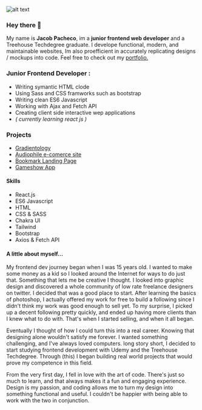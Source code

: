 ![alt text](https://pbs.twimg.com/profile_banners/4828211572/1602466095/1500x500)

### Hey there 👋

My name is **Jacob Pacheco**, im a **junior frontend web developer** and a Treehouse Techdegree graduate. I develope functional, modern, and maintainable websites, Im also proefficient in accurately replicating designs / mockups into code. Feel free to check out my [portfolio.](https://jacobpacheco100.github.io/jacobpacheco-portfolio/)

### Junior Frontend Developer :
  * Writing symantic HTML clode
  * Using Sass and CSS framworks such as bootstrap
  * Writing clean ES6 Javascript
  * Working with Ajax and Fetch API
  * Creating client side interactive wep applications
  * _( currently learning react js )_

### Projects
 * [Gradientology](https://jacobpacheco100.github.io/gradientology/)
 * [Audiophile e-comerce site](https://jacobpacheco100.github.io/Audiophile-e-commerce-website/)
 * [Bookmark Landing Page](https://jacobpacheco100.github.io/bookmark-landing-page/)
 * [Gameshow App](https://jacobpacheco100.github.io/GameShowApp/)
 
 #### Skills
 * React.js
 * ES6 Javascript
 * HTML
 * CSS & SASS
 * Chakra UI
 * Tailwind
 * Bootstrap
 * Axios & Fetch API


#### A little about myself...
My frontend dev journey began when I was 15 years old. I wanted to make some money as a kid so I looked around the Internet for ways to do just that. Something that lets me be creative I thought. I looked into graphic design and discovered a whole community of low rate freelance designers on twitter. I decided that was a good place to start. After learning the basics of photoshop, I actually offered my work for free to build a following since I didn't think my work was good enough to sell yet. To my surprise, I picked up a decent following pretty quickly, and ended up having more clients than I knew what to do with. That's when I started selling, and when it all began.

Eventually I thought of how I could turn this into a real career. Knowing that designing alone wouldn't satisfy me forever. I wanted something challenging, and I've always loved computers. long story short, I decided to start studying frontend development with Udemy and the Treehouse Techdegree. Through (this) I began building real world projects that would prove my competence in this field.

From the very first day, I fell in love with the art of code. There's just so much to learn, and that always makes it a fun and engaging experience. Design is my passion, and coding allows me to turn my design into something functional and useful. I couldn't be happier with being able to work with the two in conjunction.

###

